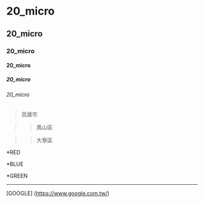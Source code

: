 # 20_micro
## 20_micro
### 20_micro
#### 20_micro
##### 20_micro
###### 20_micro

>高雄市

>>鳳山區

>>大寮區


*RED

*BLUE

*GREEN

---
[GOOGLE] (https://www.google.com.tw/)
